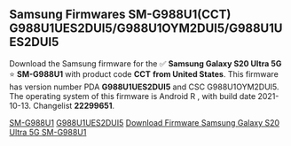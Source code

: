 <h2>Samsung Firmwares SM-G988U1(CCT) G988U1UES2DUI5/G988U1OYM2DUI5/G988U1UES2DUI5</h2>
Download the Samsung firmware for the ✅ <strong>Samsung Galaxy S20 Ultra 5G </strong> ⭐ <strong>SM-G988U1</strong> with product code <strong>CCT</strong> <strong> from United States</strong>. This firmware has version number PDA <strong>G988U1UES2DUI5</strong> and CSC G988U1OYM2DUI5. The operating system of this firmware is Android R , with build date 2021-10-13. Changelist <strong>22299651</strong>.


[SM-G988U1](https://samfirm.shop/samsung/model/SM-G988U1)
[G988U1UES2DUI5](https://samfirm.shop/samsung/pda/G988U1UES2DUI5)
[Download Firmware Samsung Galaxy S20 Ultra 5G SM-G988U1](https://samfirm.shop/samsung/firmware/464605)
